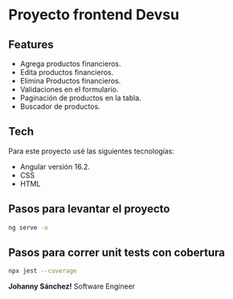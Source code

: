 # Proyecto frontend Devsu

## Features

- Agrega productos financieros. 
- Edita productos financieros.
- Elimina Productos financieros.
- Validaciones en el formulario.
- Paginación de productos en la tabla.
- Buscador de productos.



## Tech

Para este proyecto usé las siguientes tecnologías:

- Angular versión 16.2.
- CSS
- HTML


## Pasos para levantar el proyecto

```sh
ng serve -o
```
## Pasos para correr unit tests con cobertura

```sh
npx jest --coverage
```

**Johanny Sánchez!**
Software Engineer
